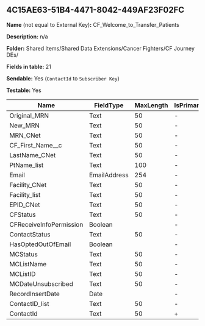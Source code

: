 ## 4C15AE63-51B4-4471-8042-449AF23F02FC

**Name** (not equal to External Key)**:** CF_Welcome_to_Transfer_Patients

**Description:** n/a

**Folder:** Shared Items/Shared Data Extensions/Cancer Fighters/CF Journey DEs/

**Fields in table:** 21

**Sendable:** Yes (`ContactId` to `Subscriber Key`)

**Testable:** Yes

| Name | FieldType | MaxLength | IsPrimaryKey | IsNullable | DefaultValue |
| --- | --- | --- | --- | --- | --- |
| Original_MRN | Text | 50 | - | + |  |
| New_MRN | Text | 50 | - | + |  |
| MRN_CNet | Text | 50 | - | + |  |
| CF_First_Name__c | Text | 50 | - | + |  |
| LastName_CNet | Text | 50 | - | + |  |
| PtName_list | Text | 100 | - | + |  |
| Email | EmailAddress | 254 | - | + |  |
| Facility_CNet | Text | 50 | - | + |  |
| Facility_list | Text | 50 | - | + |  |
| EPID_CNet | Text | 50 | - | + |  |
| CFStatus | Text | 50 | - | + |  |
| CFReceiveInfoPermission | Boolean |  | - | + |  |
| ContactStatus | Text | 50 | - | + |  |
| HasOptedOutOfEmail | Boolean |  | - | + |  |
| MCStatus | Text | 50 | - | + |  |
| MCListName | Text | 50 | - | + |  |
| MCListID | Text | 50 | - | + |  |
| MCDateUnsubscribed | Text | 50 | - | + |  |
| RecordInsertDate | Date |  | - | + | GetDate() |
| ContactID_list | Text | 50 | - | + |  |
| ContactId | Text | 50 | + | - |  |
